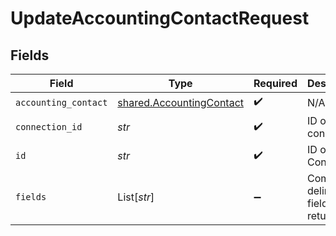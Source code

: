 # UpdateAccountingContactRequest


## Fields

| Field                                                                | Type                                                                 | Required                                                             | Description                                                          |
| -------------------------------------------------------------------- | -------------------------------------------------------------------- | -------------------------------------------------------------------- | -------------------------------------------------------------------- |
| `accounting_contact`                                                 | [shared.AccountingContact](../../models/shared/accountingcontact.md) | :heavy_check_mark:                                                   | N/A                                                                  |
| `connection_id`                                                      | *str*                                                                | :heavy_check_mark:                                                   | ID of the connection                                                 |
| `id`                                                                 | *str*                                                                | :heavy_check_mark:                                                   | ID of the Contact                                                    |
| `fields`                                                             | List[*str*]                                                          | :heavy_minus_sign:                                                   | Comma-delimited fields to return                                     |